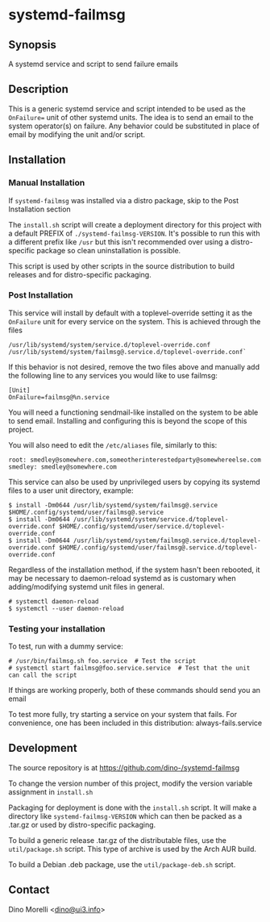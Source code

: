 # systemd-failmsg


## Synopsis

A systemd service and script to send failure emails


## Description

This is a generic systemd service and script intended to be used as the
`OnFailure=` unit of other systemd units. The idea is to send an email to the
system operator(s) on failure. Any behavior could be substituted in place of
email by modifying the unit and/or script.


## Installation

### Manual Installation

If `systemd-failmsg` was installed via a distro package, skip to the Post
Installation section

The `install.sh` script will create a deployment directory for this project
with a default PREFIX of `./systemd-failmsg-VERSION`. It's possible to run this
with a different prefix like `/usr` but this isn't recommended over using a
distro-specific package so clean uninstallation is possible.

This script is used by other scripts in the source distribution to build
releases and for distro-specific packaging.


### Post Installation

This service will install by default with a toplevel-override setting it as the
`OnFailure` unit for every service on the system. This is achieved through the
files

    /usr/lib/systemd/system/service.d/toplevel-override.conf
    /usr/lib/systemd/system/failmsg@.service.d/toplevel-override.conf`

If this behavior is not desired, remove the two files above and manually add
the following line to any services you would like to use failmsg:

    [Unit]
    OnFailure=failmsg@%n.service

You will need a functioning sendmail-like installed on the system to be able to
send email. Installing and configuring this is beyond the scope of this
project.

You will also need to edit the `/etc/aliases` file, similarly to this:

    root: smedley@somewhere.com,someotherinterestedparty@somewhereelse.com
    smedley: smedley@somewhere.com

This service can also be used by unprivileged users by copying its systemd
files to a user unit directory, example:

    $ install -Dm0644 /usr/lib/systemd/system/failmsg@.service $HOME/.config/systemd/user/failmsg@.service
    $ install -Dm0644 /usr/lib/systemd/system/service.d/toplevel-override.conf $HOME/.config/systemd/user/service.d/toplevel-override.conf
    $ install -Dm0644 /usr/lib/systemd/system/failmsg@.service.d/toplevel-override.conf $HOME/.config/systemd/user/failmsg@.service.d/toplevel-override.conf

Regardless of the installation method, if the system hasn't been rebooted, it
may be necessary to daemon-reload systemd as is customary when adding/modifying
systemd unit files in general.

    # systemctl daemon-reload
    $ systemctl --user daemon-reload

### Testing your installation

To test, run with a dummy service:

    # /usr/bin/failmsg.sh foo.service  # Test the script
    # systemctl start failmsg@foo.service.service  # Test that the unit can call the script

If things are working properly, both of these commands should send you an email

To test more fully, try starting a service on your system that fails. For
convenience, one has been included in this distribution: always-fails.service


## Development

The source repository is at <https://github.com/dino-/systemd-failmsg>

To change the version number of this project, modify the version variable
assignment in `install.sh`

Packaging for deployment is done with the `install.sh` script. It will make a
directory like `systemd-failmsg-VERSION` which can then be packed as a .tar.gz
or used by distro-specific packaging.

To build a generic release .tar.gz of the distributable files, use the
`util/package.sh` script. This type of archive is used by the Arch AUR build.

To build a Debian .deb package, use the `util/package-deb.sh` script.


## Contact

Dino Morelli <[dino@ui3.info](mailto:dino@ui3.info)>
